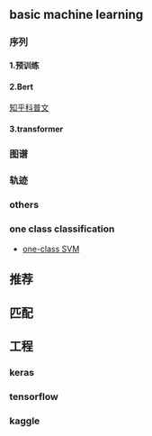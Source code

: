 ## basic machine learning

### 序列

#### 1.预训练

#### 2.Bert
[知乎科普文](https://zhuanlan.zhihu.com/p/49271699)

#### 3.transformer

### 图谱

### 轨迹

### others
### one class classification
- [one-class SVM](https://zhuanlan.zhihu.com/p/32784067)

## 推荐

## 匹配

## 工程
### keras

### tensorflow

### kaggle
